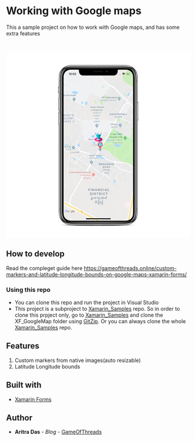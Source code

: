 # Working with Google maps
This a sample project on how to work with Google maps, and has some extra features

<br/>

![demo](img/sc.png)

## How to develop
Read the compleget guide here
https://gameofthreads.online/custom-markers-and-latitude-longitude-bounds-on-google-maps-xamarin-forms/

### Using this repo
* You can clone this repo and run the project in Visual Studio
* This project is a subproject to [Xamarin_Samples](https://github.com/dev-aritra/Xamarin_Samples/) repo. So in order to clone this prpject only, go to [Xamarin_Samples](https://github.com/dev-aritra/Xamarin_Samples/) and clone the XF_GoogleMap folder using [GitZip](https://kinolien.github.io/gitzip/). Or you can always clone the whole [Xamarin_Samples](https://github.com/dev-aritra/Xamarin_Samples/) repo.

## Features
1. Custom markers from native images(auto resizable)
2. Latitude Longitude bounds

## Built with 
* [Xamarin Forms](https://docs.microsoft.com/en-us/xamarin/xamarin-forms/)

## Author

* **Aritra Das** - *Blog* - [GameOfThreads](https://gameofthreads.online/)
